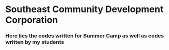 # Southeast Community Development Corporation 

### Here lies the codes written for Summer Camp as well as codes written by my students

